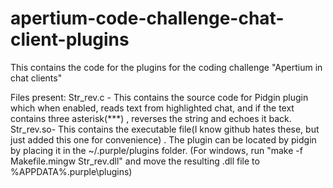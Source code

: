 apertium-code-challenge-chat-client-plugins
===========================================

This contains the code for the plugins for the coding challenge "Apertium in chat clients"

Files present: Str_rev.c - This contains the source code for Pidgin plugin which  when enabled, reads text from highlighted chat, and if the text contains three asterisk(***) , reverses the string and echoes it back.
Str_rev.so- This contains the executable file(I know github hates these, but just added this one for convenience) . The plugin can be located by pidgin by placing it in the ~/.purple/plugins folder.
(For windows, run "make -f Makefile.mingw Str_rev.dll" and move the resulting .dll file to %APPDATA%\.purple\plugins)


